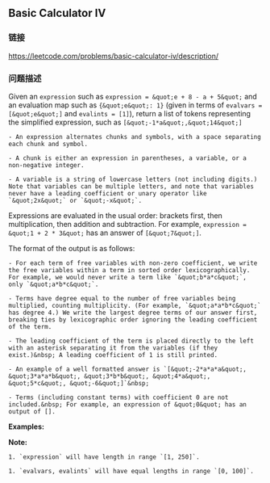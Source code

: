 ## Basic Calculator IV  
### 链接  
https://leetcode.com/problems/basic-calculator-iv/description/  
### 问题描述
Given an `expression`&nbsp;such as `expression = &quot;e + 8 - a + 5&quot;` and an evaluation map such as `{&quot;e&quot;: 1}` (given in terms of `evalvars = [&quot;e&quot;]` and `evalints = [1]`), return a list of tokens representing the simplified expression, such as `[&quot;-1*a&quot;,&quot;14&quot;]`

	- An expression alternates chunks and symbols, with a space separating each chunk and symbol.
	- A chunk is either an expression in parentheses, a variable, or a non-negative integer.
	- A variable is a string of lowercase letters (not including digits.) Note that variables can be multiple letters, and note that variables never have a leading coefficient or unary operator like `&quot;2x&quot;` or `&quot;-x&quot;`.

Expressions are evaluated in the usual order: brackets first, then multiplication, then addition and subtraction. For example, `expression = &quot;1 + 2 * 3&quot;` has an answer of `[&quot;7&quot;]`.

The format of the output is as follows:

	- For each term of free variables with non-zero coefficient, we write the free variables within a term in sorted order lexicographically. For example, we would never write a term like `&quot;b*a*c&quot;`, only `&quot;a*b*c&quot;`.
	- Terms have degree equal to the number of free variables being multiplied, counting multiplicity. (For example, `&quot;a*a*b*c&quot;` has degree 4.) We write the largest degree terms of our answer first, breaking ties by lexicographic order ignoring the leading coefficient of the term.
	- The leading coefficient of the term is placed directly to the left with an asterisk separating it from the variables (if they exist.)&nbsp; A leading coefficient of 1 is still printed.
	- An example of a well formatted answer is `[&quot;-2*a*a*a&quot;, &quot;3*a*a*b&quot;, &quot;3*b*b&quot;, &quot;4*a&quot;, &quot;5*c&quot;, &quot;-6&quot;]`&nbsp;
	- Terms (including constant terms) with coefficient 0 are not included.&nbsp; For example, an expression of &quot;0&quot; has an output of [].

**Examples:**

**Note:**

	1. `expression` will have length in range `[1, 250]`.
	1. `evalvars, evalints` will have equal lengths in range `[0, 100]`.
